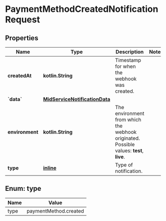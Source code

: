 
# PaymentMethodCreatedNotificationRequest

## Properties
Name | Type | Description | Notes
------------ | ------------- | ------------- | -------------
**createdAt** | **kotlin.String** | Timestamp for when the webhook was created. | 
**&#x60;data&#x60;** | [**MidServiceNotificationData**](MidServiceNotificationData.md) |  | 
**environment** | **kotlin.String** | The environment from which the webhook originated.  Possible values: **test**, **live**. | 
**type** | [**inline**](#Type) | Type of notification. | 


<a name="Type"></a>
## Enum: type
Name | Value
---- | -----
type | paymentMethod.created



